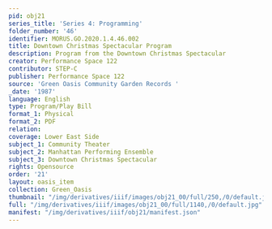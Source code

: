 ```yaml
---
pid: obj21
series_title: 'Series 4: Programming'
folder_number: '46'
identifier: MORUS.GO.2020.1.4.46.002
title: Downtown Christmas Spectacular Program
description: Program from the Downtown Christmas Spectacular
creator: Performance Space 122
contributor: STEP-C
publisher: Performance Space 122
source: 'Green Oasis Community Garden Records '
_date: '1987'
language: English
type: Program/Play Bill
format_1: Physical
format_2: PDF
relation:
coverage: Lower East Side
subject_1: Community Theater
subject_2: Manhattan Performing Ensemble
subject_3: Downtown Christmas Spectacular
rights: Opensource
order: '21'
layout: oasis_item
collection: Green_Oasis
thumbnail: "/img/derivatives/iiif/images/obj21_00/full/250,/0/default.jpg"
full: "/img/derivatives/iiif/images/obj21_00/full/1140,/0/default.jpg"
manifest: "/img/derivatives/iiif/obj21/manifest.json"
---
```

